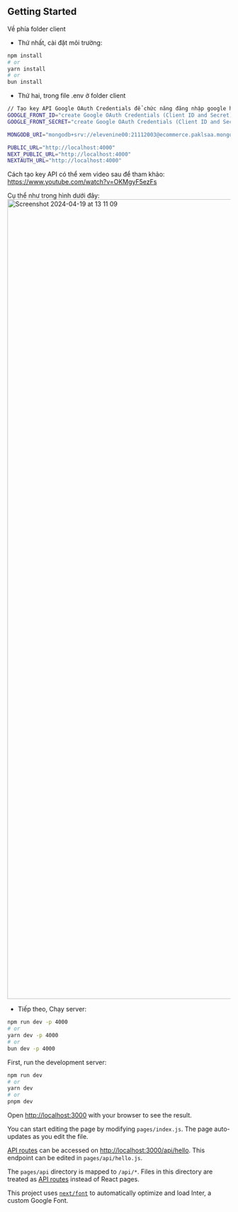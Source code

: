 ## Getting Started
Về phía folder client 

- Thứ nhất, cài đặt môi trường:
```bash
npm install
# or
yarn install
# or
bun install
```
- Thứ hai, trong file .env ở folder client
```bash
// Tạo key API Google OAuth Credentials để chức năng đăng nhập google hoạt động
GOOGLE_FRONT_ID="create Google OAuth Credentials (Client ID and Secret)"
GOOGLE_FRONT_SECRET="create Google OAuth Credentials (Client ID and Secret)"

MONGODB_URI="mongodb+srv://elevenine00:21112003@ecommerce.paklsaa.mongodb.net/?retryWrites=true&w=majority&appName=ecommerce"

PUBLIC_URL="http://localhost:4000"
NEXT_PUBLIC_URL="http://localhost:4000"
NEXTAUTH_URL="http://localhost:4000"
```
Cách tạo key API có thể xem video sau để tham khảo: https://www.youtube.com/watch?v=OKMgyF5ezFs

Cụ thể như trong hình dưới đây: 
<img width="1800" alt="Screenshot 2024-04-19 at 13 11 09" src="https://github.com/Cyndii-Lauper/Ecommerce-Nodejs/assets/72398527/0a43153f-08d5-4264-b578-258ad08fc643">

- Tiếp theo, Chạy server:
```bash
npm run dev -p 4000
# or
yarn dev -p 4000
# or
bun dev -p 4000
```
First, run the development server:

```bash
npm run dev
# or
yarn dev
# or
pnpm dev
```

Open [http://localhost:3000](http://localhost:3000) with your browser to see the result.

You can start editing the page by modifying `pages/index.js`. The page auto-updates as you edit the file.

[API routes](https://nextjs.org/docs/api-routes/introduction) can be accessed on [http://localhost:3000/api/hello](http://localhost:3000/api/hello). This endpoint can be edited in `pages/api/hello.js`.

The `pages/api` directory is mapped to `/api/*`. Files in this directory are treated as [API routes](https://nextjs.org/docs/api-routes/introduction) instead of React pages.

This project uses [`next/font`](https://nextjs.org/docs/basic-features/font-optimization) to automatically optimize and load Inter, a custom Google Font.

